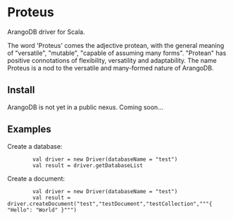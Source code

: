 # Proteus

ArangoDB driver for Scala.

The word 'Proteus' comes the adjective protean, with the general meaning of "versatile", "mutable", "capable of assuming many forms". "Protean" has positive connotations of flexibility, versatility and adaptability. 
The name Proteus is a nod to the versatile and many-formed nature of ArangoDB.

## Install

ArangoDB is not yet in a public nexus. Coming soon...


## Examples

Create a database:

            val driver = new Driver(databaseName = "test")
            val result = driver.getDatabaseList
            
Create a document:
            
            val driver = new Driver(databaseName = "test")
            val result = driver.createDocument("test","testDocument","testCollection","""{ "Hello": "World" }""")
